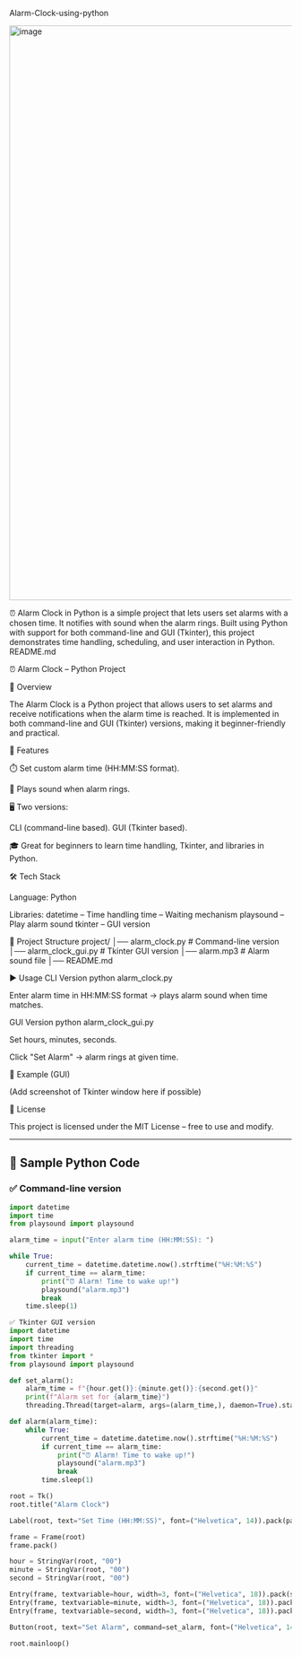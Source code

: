 Alarm-Clock-using-python


<img width="1918" height="1025" alt="image" src="https://github.com/user-attachments/assets/c6ae9d80-cfbb-4219-b54f-d59af94a1a84" />

⏰ Alarm Clock in Python is a simple project that lets users set alarms with a chosen time. It notifies with sound when the alarm rings. Built using Python with support for both command-line and GUI (Tkinter), this project demonstrates time handling, scheduling, and user interaction in Python. README.md

⏰ Alarm Clock – Python Project

📖 Overview

The Alarm Clock is a Python project that allows users to set alarms and receive notifications when the alarm time is reached.
It is implemented in both command-line and GUI (Tkinter) versions, making it beginner-friendly and practical.

🚀 Features

⏱️ Set custom alarm time (HH:MM:SS format).

🔔 Plays sound when alarm rings.

🖥️ Two versions:

CLI (command-line based).
GUI (Tkinter based).

🎓 Great for beginners to learn time handling, Tkinter, and libraries in Python.


🛠️ Tech Stack

Language: Python

Libraries:
datetime – Time handling
time – Waiting mechanism
playsound – Play alarm sound
tkinter – GUI version


📂 Project Structure
project/ │── alarm_clock.py # Command-line version │── alarm_clock_gui.py # Tkinter GUI version │── alarm.mp3 # Alarm sound file │── README.md

▶️ Usage
CLI Version
python alarm_clock.py


Enter alarm time in HH:MM:SS format → plays alarm sound when time matches.

GUI Version
python alarm_clock_gui.py


Set hours, minutes, seconds.

Click "Set Alarm" → alarm rings at given time.

📸 Example (GUI)

(Add screenshot of Tkinter window here if possible)

📜 License

This project is licensed under the MIT License – free to use and modify.


---

## 🔹 Sample Python Code  

### ✅ Command-line version  
```python
import datetime
import time
from playsound import playsound

alarm_time = input("Enter alarm time (HH:MM:SS): ")

while True:
    current_time = datetime.datetime.now().strftime("%H:%M:%S")
    if current_time == alarm_time:
        print("⏰ Alarm! Time to wake up!")
        playsound("alarm.mp3")
        break
    time.sleep(1)

✅ Tkinter GUI version
import datetime
import time
import threading
from tkinter import *
from playsound import playsound

def set_alarm():
    alarm_time = f"{hour.get()}:{minute.get()}:{second.get()}"
    print(f"Alarm set for {alarm_time}")
    threading.Thread(target=alarm, args=(alarm_time,), daemon=True).start()

def alarm(alarm_time):
    while True:
        current_time = datetime.datetime.now().strftime("%H:%M:%S")
        if current_time == alarm_time:
            print("⏰ Alarm! Time to wake up!")
            playsound("alarm.mp3")
            break
        time.sleep(1)

root = Tk()
root.title("Alarm Clock")

Label(root, text="Set Time (HH:MM:SS)", font=("Helvetica", 14)).pack(pady=10)

frame = Frame(root)
frame.pack()

hour = StringVar(root, "00")
minute = StringVar(root, "00")
second = StringVar(root, "00")

Entry(frame, textvariable=hour, width=3, font=("Helvetica", 18)).pack(side=LEFT)
Entry(frame, textvariable=minute, width=3, font=("Helvetica", 18)).pack(side=LEFT)
Entry(frame, textvariable=second, width=3, font=("Helvetica", 18)).pack(side=LEFT)

Button(root, text="Set Alarm", command=set_alarm, font=("Helvetica", 14)).pack(pady=20)

root.mainloop()
